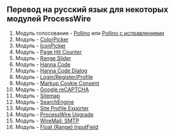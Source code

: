 ##  Перевод на русский язык для некоторых модулей ProcessWire

1.  Модуль голосования -  [Pollino](https://github.com/somatonic/Pollino) или [Pollino с исправлениями](https://github.com/BitPoet/Pollino/tree/BitPoet-user-fix)
2.  Модуль  - [ColorPicker](http://modules.processwire.com/modules/fieldtype-color-picker/)
3.  Модуль  - [IconPicker](https://github.com/trk/FieldtypeFontIconPicker)
4.  Модуль  - [Page Hit Counter](https://modules.processwire.com/modules/page-hit-counter/)
5.  Модуль - [Range Slider](https://modules.processwire.com/modules/range-slider/)
6.  Модуль - [Hanna Code](https://modules.processwire.com/modules/process-hanna-code/)
7.  Модуль - [Hanna Code Dialog](https://modules.processwire.com/modules/hanna-code-dialog/)
8.  Модуль  - [Login/Register/Profile](https://modules.processwire.com/modules/login-register/)
9.  Модуль  - [Markup Cookie Consent](http://modules.processwire.com/modules/markup-cookie-consent/)
10.  Модуль - [Google reCAPTCHA](https://modules.processwire.com/modules/markup-google-recaptcha/)
11.  Модуль - [Sitemap](https://modules.processwire.com/modules/markup-sitemap/)
12.  Модуль - [SearchEngine](https://modules.processwire.com/modules/search-engine/)
13.  Модуль - [Site Profile Exporter](https://modules.processwire.com/modules/process-export-profile/)
14.  Модуль - [ProcessWire Upgrade](https://modules.processwire.com/modules/process-wire-upgrade/)
15.  Модуль - [WireMail: SMTP](https://modules.processwire.com/modules/wire-mail-smtp/)
15.  Модуль - [Float (Range) InputField](https://processwire.com/modules/inputfield-float-range/)